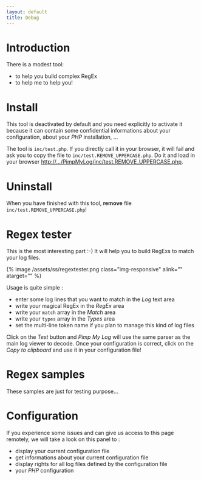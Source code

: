 ```yaml
---
layout: default
title: Debug
---
```


# Introduction

There is a modest tool:

- to help you build complex RegEx
- to help me to help you!

# Install

This tool is deactivated by default and you need explicitly to activate it because it can contain some confidential informations about your configuration, about your *PHP* installation, ...

The tool is `inc/test.php`. If you directly call it in your browser, it will fail and ask you to copy the file to `inc/test.REMOVE_UPPERCASE.php`. Do it and load in your browser <http://.../PimpMyLog/inc/test.REMOVE_UPPERCASE.php>.

# Uninstall

When you have finished with this tool, **remove** file `inc/test.REMOVE_UPPERCASE.php`!

# Regex tester

This is the most interesting part :-) It will help you to build RegExs to match your log files.

{% image /assets/ss/regextester.png class="img-responsive" alink="" atarget="" %}

Usage is quite simple :

- enter some log lines that you want to match in the *Log* text area
- write your magical RegEx in the *RegEx* area
- write your `match` array in the *Match* area
- write your `types` array in the *Types* area
- set the multi-line token name if you plan to manage this kind of log files

Click on the *Test* button and *Pimp My Log* will use the same parser as the main log viewer to decode. Once your configuration is correct, click on the *Copy to clipboard* and use it in your configuration file!

# Regex samples

These samples are just for testing purpose...

# Configuration

If you experience some issues and can give us access to this page remotely, we will take a look on this panel to :

- display your current configuration file
- get informations about your current configuration file
- display rights for all log files defined by the configuration file
- your *PHP* configuration















